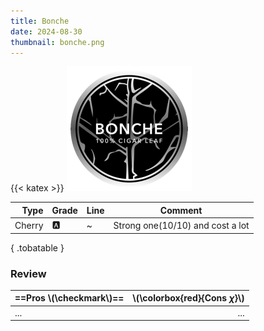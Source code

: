 ```yaml
---
title: Bonche
date: 2024-08-30
thumbnail: bonche.png
---
```


{{< katex >}}
![tobacco bonche](bonche.webp)

|   Type | Grade | Line | Comment                          |
| -----: | ----- | ---- | -------------------------------- |
| Cherry | 🅰️     | ~    | Strong one(10/10) and cost a lot |
{ .tobatable }

### Review

| ==Pros \\(\checkmark\\)== | \\(\colorbox{red}{Cons $\chi$}\\) |
| :------------------------ | --------------------------------: |
| ...                       |                               ... |
